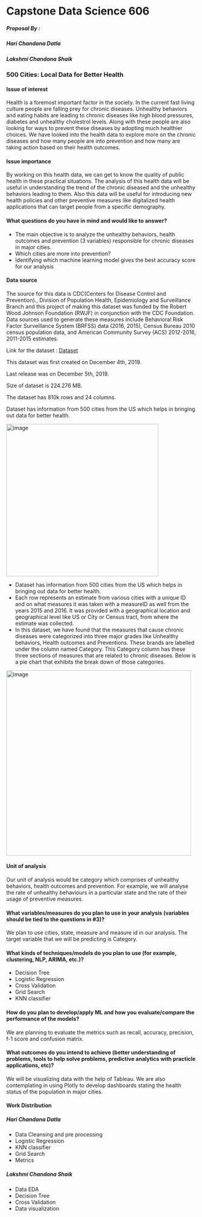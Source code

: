 # Capstone Data Science 606 
##### Proposal By :
##### Hari Chandana Datla
##### Lakshmi Chandana Shaik
### 500 Cities: Local Data for Better Health

#### Issue of interest
Health is a foremost important factor in the society. In the current fast living culture people are falling prey for chronic diseases. Unhealthy behaviors and eating habits are leading to chronic diseases like high blood pressures, diabetes and unhealthy cholestrol levels. Along with these people are also looking for ways to prevent these diseases by adopting much healthier choices. We have looked into the health data to explore more on the chronic diseases and how many people are into prevention and how many are taking action based on their health outcomes.

#### Issue importance
By working on this health data, we can get to know the quality of public health in these practical situations. The analysis of this health data will be useful in understanding the trend of the chronic diseased and the unhealthy behaviors leading to them. Also this data will be useful for introducing new health policies and other preventive measures like digitalized health applications that can target people from a specific demography. 

#### What questions do you have in mind and would like to answer?
* The main objective is to analyze the unhealthy behaviors, health outcomes and prevention (3 variables) responsible for chronic diseases in major cities.
* Which cities are more into prevention?
* Identifying which machine learning model gives the best accuracy score for our analysis

#### Data source 
The source for this data is CDC(Centers for Disease Control and Prevention)., Division of Population Health, Epidemiology and Surveillance Branch and this project of making this dataset was funded by the Robert Wood Johnson Foundation (RWJF) in conjunction with the CDC Foundation. Data sources used to generate these measures include Behavioral Risk Factor Surveillance System (BRFSS) data (2016, 2015), Census Bureau 2010 census population data, and American Community Survey (ACS)
2012-2016, 2011-2015 estimates.

Link for the dataset : [Dataset](https://chronicdata.cdc.gov/500-Cities-Places/500-Cities-Local-Data-for-Better-Health-2018-relea/rja3-32tc)

This dataset was first created on December 4th, 2019.

Last release was on December 5th, 2019.

Size of dataset is 224.276 MB.

The dataset has 810k rows and 24 columns.

Dataset has information from 500 cities from the US which helps in bringing out data for better health.

<img width="403" alt="image" src="https://user-images.githubusercontent.com/77841272/172907884-3216d0f2-f473-4fc8-9197-47b8d3231834.png">

* Dataset has information from 500 cities from the US which helps in bringing out data for better health.
* Each row represents an estimate from various cities with a unique ID and on what measures it was taken with a measureID as well from the years 2015 and 2016. It was provided with a geographical location and geographical level like US or City or Census tract, from where the estimate was collected.
* In this dataset, we have found that the measures that cause chronic diseases were categorized into three major grades like Unhealthy behaviors, Health outcomes and Preventions. These brands are labelled under the column named Category. This Category column has these three sections of measures that are related to chronic diseases.
Below is a pie chart that exhibits the break down of those categories.

<img width="490" alt="image" src="https://user-images.githubusercontent.com/77841272/172450415-248c823a-6880-4b50-9169-6c7d5f1c7e7d.png">

#### Unit of analysis
Our unit of analysis would be category which comprises of unhealthy behaviors, health outcomes and prevention. For example, we will analyse the rate of unhealthy behaviours in a particular state and the rate of their usage of preventive measures.

#### What variables/measures do you plan to use in your analysis (variables should be tied to the questions in #3)?
We plan to use cities, state, measure and measure id in our analysis. The target variable that we will be predicting is Category.

#### What kinds of techniques/models do you plan to use (for example, clustering, NLP, ARIMA, etc.)?
* Decision Tree
* Logistic Regression
* Cross Validation
* Grid Search
* KNN classifier
#### How do you plan to develop/apply ML and how you evaluate/compare the performance of the models?
We are planning to evaluate the metrics such as recall, accuracy, precision, f-1 score and  confusion matrix. 
#### What outcomes do you intend to achieve (better understanding of problems, tools to help solve problems, predictive analytics with practicle applications, etc)?
We will be visualizing data with the help of Tableau. We are also contemplating in using Plotly to develop dashboards stating the health status of the population in major cities.
#### Work Distribution
##### Hari Chandana Datla
* Data Cleansing and pre processing
* Logistic Regression
* KNN classifier
* Grid Search
* Metrics
##### Lakshmi Chandana Shaik
* Data EDA
* Decision Tree
* Cross Validation
* Data visualization 
